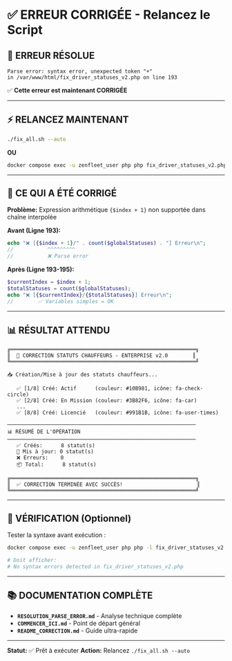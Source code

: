 # ✅ ERREUR CORRIGÉE - Relancez le Script

## 🎯 ERREUR RÉSOLUE

```
Parse error: syntax error, unexpected token "+"
in /var/www/html/fix_driver_statuses_v2.php on line 193
```

✅ **Cette erreur est maintenant CORRIGÉE**

---

## ⚡ RELANCEZ MAINTENANT

```bash
./fix_all.sh --auto
```

**OU**

```bash
docker compose exec -u zenfleet_user php php fix_driver_statuses_v2.php
```

---

## 🔧 CE QUI A ÉTÉ CORRIGÉ

**Problème:** Expression arithmétique `{$index + 1}` non supportée dans chaîne interpolée

**Avant (Ligne 193):**
```php
echo "❌ [{$index + 1}/" . count($globalStatuses) . "] Erreur\n";
//           ^^^^^^^^^
//           ❌ Parse error
```

**Après (Ligne 193-195):**
```php
$currentIndex = $index + 1;
$totalStatuses = count($globalStatuses);
echo "❌ [{$currentIndex}/{$totalStatuses}] Erreur\n";
//        ✅ Variables simples = OK
```

---

## 📊 RÉSULTAT ATTENDU

```
╔════════════════════════════════════════════════════════════╗
║  🔧 CORRECTION STATUTS CHAUFFEURS - ENTERPRISE v2.0        ║
╚════════════════════════════════════════════════════════════╝

📥 Création/Mise à jour des statuts chauffeurs...

   ✅ [1/8] Créé: Actif      (couleur: #10B981, icône: fa-check-circle)
   ✅ [2/8] Créé: En Mission (couleur: #3B82F6, icône: fa-car)
   ...
   ✅ [8/8] Créé: Licencié   (couleur: #991B1B, icône: fa-user-times)

─────────────────────────────────────────────────────────────
📊 RÉSUMÉ DE L'OPÉRATION
─────────────────────────────────────────────────────────────
   ✅ Créés:      8 statut(s)
   🔄 Mis à jour: 0 statut(s)
   ❌ Erreurs:    0
   📦 Total:      8 statut(s)

╔════════════════════════════════════════════════════════════╗
║  ✅ CORRECTION TERMINÉE AVEC SUCCÈS!                        ║
╚════════════════════════════════════════════════════════════╝
```

---

## 🧪 VÉRIFICATION (Optionnel)

Tester la syntaxe avant exécution :

```bash
docker compose exec -u zenfleet_user php php -l fix_driver_statuses_v2.php

# Doit afficher:
# No syntax errors detected in fix_driver_statuses_v2.php
```

---

## 📚 DOCUMENTATION COMPLÈTE

- **`RESOLUTION_PARSE_ERROR.md`** - Analyse technique complète
- **`COMMENCER_ICI.md`** - Point de départ général
- **`README_CORRECTION.md`** - Guide ultra-rapide

---

**Statut:** ✅ Prêt à exécuter
**Action:** Relancez `./fix_all.sh --auto`
